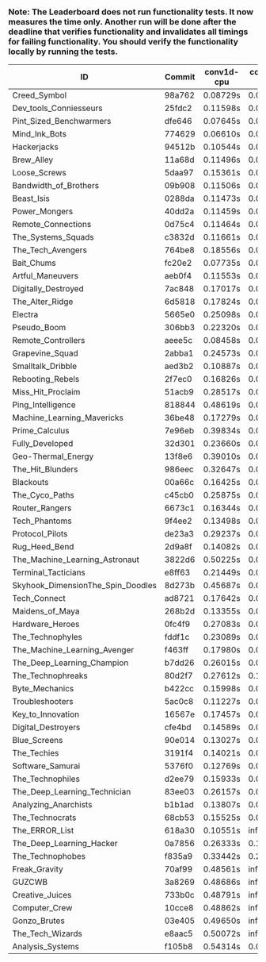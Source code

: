 ### Note: The Leaderboard does not run functionality tests. It now measures the time only. Another run will be done after the deadline that verifies functionality and invalidates all timings for failing functionality. You should verify the functionality locally by running the tests.

|ID|Commit|conv1d-cpu|conv1d-gpu|DWSPConv2D-gpu|gemm-gpu|avg|
|-|-|-|-|-|-|-|
|Creed_Symbol|98a762|0.08729s|0.04402s|2.98435s|1.81806s|1.23343s|
|Dev_tools_Conniesseurs|25fdc2|0.11598s|0.04563s|3.05481s|1.84236s|1.26470s|
|Pint_Sized_Benchwarmers|dfe646|0.07645s|0.05147s|3.04170s|1.90067s|1.26757s|
|Mind_Ink_Bots|774629|0.06610s|0.06308s|3.07842s|1.90773s|1.27883s|
|Hackerjacks|94512b|0.10544s|0.05993s|3.06755s|1.91239s|1.28633s|
|Brew_Alley|11a68d|0.11496s|0.04558s|3.07469s|1.91648s|1.28793s|
|Loose_Screws|5daa97|0.15361s|0.06317s|3.08286s|1.85763s|1.28932s|
|Bandwidth_of_Brothers|09b908|0.11506s|0.06665s|3.07233s|1.91687s|1.29273s|
|Beast_Isis|0288da|0.11473s|0.08915s|3.11321s|1.86165s|1.29469s|
|Power_Mongers|40dd2a|0.11459s|0.04596s|3.12143s|1.90849s|1.29762s|
|Remote_Connections|0d75c4|0.11464s|0.04550s|3.12768s|1.91325s|1.30027s|
|The_Systems_Squads|c3832d|0.11661s|0.04376s|3.12511s|1.92001s|1.30137s|
|The_Tech_Avengers|764be8|0.18556s|0.05834s|3.08552s|1.88092s|1.30258s|
|Bait_Chums|fc20e2|0.07735s|0.05117s|3.04245s|2.04641s|1.30435s|
|Artful_Maneuvers|aeb0f4|0.11553s|0.07229s|3.09486s|1.97796s|1.31516s|
|Digitally_Destroyed|7ac848|0.17017s|0.06450s|3.11214s|1.91857s|1.31635s|
|The_Alter_Ridge|6d5818|0.17824s|0.09881s|3.09707s|1.91538s|1.32238s|
|Electra|5665e0|0.25098s|0.06318s|3.09222s|1.91564s|1.33051s|
|Pseudo_Boom|306bb3|0.22320s|0.04355s|3.08564s|2.00468s|1.33927s|
|Remote_Controllers|aeee5c|0.08458s|0.04636s|3.30743s|1.94559s|1.34599s|
|Grapevine_Squad|2abba1|0.24573s|0.06529s|3.19745s|1.90699s|1.35386s|
|Smalltalk_Dribble|aed3b2|0.10887s|0.07787s|3.20908s|2.03949s|1.35883s|
|Rebooting_Rebels|2f7ec0|0.16826s|0.06559s|3.13489s|2.07124s|1.36000s|
|Miss_Hit_Proclaim|51acb9|0.28517s|0.06821s|3.16716s|1.96275s|1.37082s|
|Ping_Intelligence|818844|0.48619s|0.05636s|3.05144s|1.91182s|1.37645s|
|Machine_Learning_Mavericks|36be48|0.17279s|0.07063s|3.09989s|2.24158s|1.39622s|
|Prime_Calculus|7e96eb|0.39834s|0.08222s|3.15593s|1.96432s|1.40020s|
|Fully_Developed|32d301|0.23660s|0.06372s|3.07555s|2.24223s|1.40452s|
|Geo-Thermal_Energy|13f8e6|0.39010s|0.07149s|3.18136s|2.00707s|1.41251s|
|The_Hit_Blunders|986eec|0.32647s|0.07335s|3.24912s|2.02123s|1.41754s|
|Blackouts|00a66c|0.16425s|0.06746s|3.22520s|2.30903s|1.44148s|
|The_Cyco_Paths|c45cb0|0.25875s|0.07947s|3.41655s|2.10049s|1.46381s|
|Router_Rangers|6673c1|0.16344s|0.07375s|3.46649s|2.21549s|1.47979s|
|Tech_Phantoms|9f4ee2|0.13498s|0.09094s|3.43579s|2.26876s|1.48262s|
|Protocol_Pilots|de23a3|0.29237s|0.07325s|3.46034s|2.14537s|1.49283s|
|Rug_Heed_Bend|2d9a8f|0.14082s|0.06336s|3.12319s|2.64720s|1.49364s|
|The_Machine_Learning_Astronaut|3822d6|0.50225s|0.07576s|3.30217s|2.10522s|1.49635s|
|Terminal_Tacticians|e8ff63|0.21449s|0.07029s|3.48324s|2.22140s|1.49735s|
|Skyhook_DimensionThe_Spin_Doodles|8d273b|0.45687s|0.06501s|3.11938s|2.36177s|1.50076s|
|Tech_Connect|ad8721|0.17642s|0.07219s|3.42313s|2.34234s|1.50352s|
|Maidens_of_Maya|268b2d|0.13355s|0.06937s|3.43501s|2.37736s|1.50382s|
|Hardware_Heroes|0fc4f9|0.27083s|0.07412s|3.48086s|2.20155s|1.50684s|
|The_Technophyles|fddf1c|0.23089s|0.04706s|3.56097s|2.19288s|1.50795s|
|The_Machine_Learning_Avenger|f463ff|0.17980s|0.07177s|3.50330s|2.28815s|1.51076s|
|The_Deep_Learning_Champion|b7dd26|0.26015s|0.07786s|3.48233s|2.23357s|1.51348s|
|The_Technophreaks|80d2f7|0.27612s|0.15674s|3.46659s|2.16140s|1.51521s|
|Byte_Mechanics|b422cc|0.15998s|0.07131s|3.21357s|2.76169s|1.55164s|
|Troubleshooters|5ac0c8|0.11227s|0.06080s|3.77855s|2.27713s|1.55719s|
|Key_to_Innovation|16567e|0.17457s|0.04698s|3.75434s|2.29693s|1.56821s|
|Digital_Destroyers|cfe4bd|0.14589s|0.06562s|3.68852s|2.44173s|1.58544s|
|Blue_Screens|90e014|0.13027s|0.06786s|3.72237s|2.44211s|1.59065s|
|The_Techies|3191f4|0.14021s|0.08021s|3.41331s|2.92165s|1.63885s|
|Software_Samurai|5376f0|0.12769s|0.05047s|3.48008s|2.99726s|1.66387s|
|The_Technophiles|d2ee79|0.15933s|0.05106s|3.40996s|3.10454s|1.68122s|
|The_Deep_Learning_Technician|83ee03|0.26157s|0.06757s|3.36957s|3.06157s|1.69007s|
|Analyzing_Anarchists|b1b1ad|0.13807s|0.07178s|3.43413s|4.80874s|2.11318s|
|The_Technocrats|68cb53|0.15525s|0.08923s|3.53036s|6.04101s|2.45396s|
|The_ERROR_List|618a30|0.10551s|infs|3.06230s|4.57523s|infs|
|The_Deep_Learning_Hacker|0a7856|0.26333s|0.13825s|infs|2.98919s|infs|
|The_Technophobes|f835a9|0.33442s|0.20478s|infs|2.04945s|infs|
|Freak_Gravity|70af99|0.48561s|infs|infs|4.60147s|infs|
|GUZCWB|3a8269|0.48686s|infs|infs|4.60586s|infs|
|Creative_Juices|733b0c|0.48791s|infs|infs|4.60987s|infs|
|Computer_Crew|10cce8|0.48862s|infs|infs|4.61685s|infs|
|Gonzo_Brutes|03e405|0.49650s|infs|infs|4.64064s|infs|
|The_Tech_Wizards|e8aac5|0.50072s|infs|infs|4.58768s|infs|
|Analysis_Systems|f105b8|0.54314s|0.05279s|infs|infs|infs|
